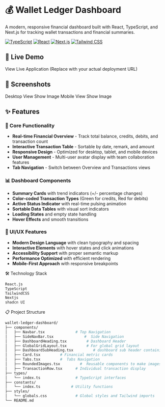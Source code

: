 # 💰 Wallet Ledger Dashboard

A modern, responsive financial dashboard built with React, TypeScript, and Next.js for tracking wallet transactions and financial summaries.

[![TypeScript](https://img.shields.io/badge/TypeScript-007ACC?style=for-the-badge&logo=typescript&logoColor=white)](https://www.typescriptlang.org/)
[![React](https://img.shields.io/badge/React-20232A?style=for-the-badge&logo=react&logoColor=61DAFB)](https://reactjs.org/)
[![Next.js](https://img.shields.io/badge/Next.js-000000?style=for-the-badge&logo=next.js&logoColor=white)](https://nextjs.org/)
[![Tailwind CSS](https://img.shields.io/badge/Tailwind_CSS-38B2AC?style=for-the-badge&logo=tailwind-css&logoColor=white)](https://tailwindcss.com/)


## 🚀 Live Demo

View Live Application (Replace with your actual deployment URL)

## 📸 Screenshots

Desktop View
Show Image
Mobile View
Show Image

## ✨ Features

### 🎯 Core Functionality
- **Real-time Financial Overview** - Track total balance, credits, debits, and transaction count
- **Interactive Transaction Table** - Sortable by date, remark, and amount
- **Responsive Design** - Optimized for desktop, tablet, and mobile devices
- **User Management** - Multi-user avatar display with team collaboration features
- **Tab Navigation** - Switch between Overview and Transactions views

### 📊 Dashboard Components
- **Summary Cards** with trend indicators (+/- percentage changes)
- **Color-coded Transaction Types** (Green for credits, Red for debits)
- **Active Status Indicator** with real-time pulsing animation
- **Sortable Data Tables** with visual sort indicators
- **Loading States** and empty state handling
- **Hover Effects** and smooth transitions

### 🎨 UI/UX Features
- **Modern Design Language** with clean typography and spacing
- **Interactive Elements** with hover states and click animations
- **Accessibility Support** with proper semantic markup
- **Performance Optimized** with efficient rendering
- **Mobile-First Approach** with responsive breakpoints

🛠️ Technology Stack

```bash
React.js
TypeScript
TailwindCSS
Nextjs
shadcn UI
```

📋 Project Structure

```bash
wallet-ledger-dashboard/
├── components/
│   ├── Navbar.tsx              # Top Navigation 
│   ├── SideNavBar.tsx              #  Side Navigation
│   ├── DashboardHeading.tsx         # Dashboard Header 
│   ├── GlobalGridLayout.tsx         # For global grid layout
│   ├── DashboardSubHeading.tsx         # dashboard sub header containing users Avatars 
│   ├── Card.tsx         # Financial metric cards
│   ├── Tabs.tsx         #  Tabs Navigation
│   ├── RoundedImages.tsx         #  Reusable components to make images rounded
│   ├── TransactionRow.tsx      # Individual transaction display
├── types/
│   └── index.ts                # TypeScript interfaces
├── constants/
│   └── index.ts              # Utility functions
├── styles/
│   └── globals.css             # Global styles and Tailwind imports
└── README.md
```
